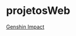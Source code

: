 # projetosWeb
 
<a href="https://camposjayme.github.io/projetosWeb/Genshin/index.html">Genshin Impact</a>